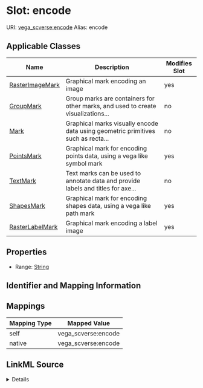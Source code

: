 

# Slot: encode 



URI: [vega_scverse:encode](https://w3id.org/scverse/vega-scverse/encode)
Alias: encode

<!-- no inheritance hierarchy -->





## Applicable Classes

| Name | Description | Modifies Slot |
| --- | --- | --- |
| [RasterImageMark](RasterImageMark.md) | Graphical mark encoding an image |  yes  |
| [GroupMark](GroupMark.md) | Group marks are containers for other marks, and used to create visualizations... |  no  |
| [Mark](Mark.md) | Graphical marks visually encode data using geometric primitives such as recta... |  no  |
| [PointsMark](PointsMark.md) | Graphical mark for encoding points data, using a vega like symbol mark |  yes  |
| [TextMark](TextMark.md) | Text marks can be used to annotate data and provide labels and titles for axe... |  no  |
| [ShapesMark](ShapesMark.md) | Graphical mark for encoding shapes data, using a vega like path mark |  yes  |
| [RasterLabelMark](RasterLabelMark.md) | Graphical mark encoding a label image |  yes  |







## Properties

* Range: [String](String.md)





## Identifier and Mapping Information








## Mappings

| Mapping Type | Mapped Value |
| ---  | ---  |
| self | vega_scverse:encode |
| native | vega_scverse:encode |




## LinkML Source

<details>
```yaml
name: encode
alias: encode
domain_of:
- Mark
- TextMark
- GroupMark
range: string

```
</details>